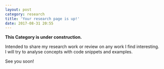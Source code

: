 ```yaml
---
layout: post
category: research
title: 'Your research page is up!'
date: 2017-08-31 20:55
---
```

**This Category is under construction.**

Intended to share my research work or review on any work I find interesting. I will try to analyse concepts with code snippets and examples.

See you soon!


